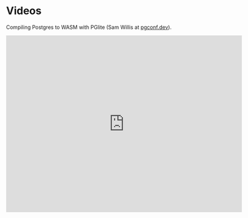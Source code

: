 # Videos

Compiling Postgres to WASM with PGlite (Sam Willis at [pgconf.dev](https://pgconf.dev)).
<iframe width="640" height="480" src="https://www.youtube.com/embed/hlWWG5WZHOA" frameborder="0" allow="autoplay; encrypted-media" allowfullscreen></iframe>
